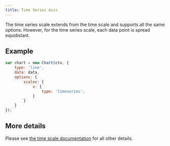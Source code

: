 ```yaml
---
title: Time Series Axis
---
```


The time series scale extends from the time scale and supports all the same options. However, for the time series scale, each data point is spread equidistant.

## Example

```javascript
var chart = new Chart(ctx, {
    type: 'line',
    data: data,
    options: {
        scales: {
            x: {
                type: 'timeseries',
            }
        }
    }
});
```

## More details

Please see [the time scale documentation](./time.mdx) for all other details.
